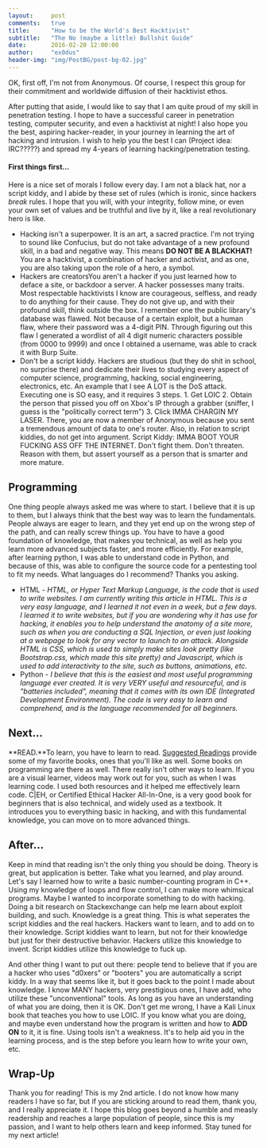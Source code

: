 ```yaml
---
layout:     post
comments:   true
title:      "How to be the World's Best Hacktivist"
subtitle:   "The No (maybe a little) Bullshit Guide"
date:       2016-02-20 12:00:00
author:     "ex0dus"
header-img: "img/PostBG/post-bg-02.jpg"
---
```

OK, first off, I'm not from Anonymous. Of course, I respect this group for their commitment and worldwide diffusion of their hacktivist ethos.

After putting that aside, I would like to say that I am quite proud of my skill in penetration testing. I hope to have a successful career in penetration testing, computer security, and even a hacktivist at night! I also hope you the best, aspiring hacker-reader, in your journey in learning the art of hacking and intrusion. I wish to help you the best I can (Project idea: IRC?????) and spread my 4-years of learning hacking/penetration testing.

#### First things first...

Here is a nice set of morals I follow every day. I am not a black hat, nor a script kiddy, and I abide by these set of rules (which is ironic, since hackers _break_ rules. I hope that you will, with your integrity, follow mine, or even your own set of values and be truthful and live by it, like a real revolutionary hero is like.

*   Hacking isn't a superpower. It is an art, a sacred practice. I'm not trying to sound like Confucius, but do not take advantage of a new profound skill, in a bad and negative way. This means **DO NOT BE A BLACKHAT!** You are a hacktivist, a combination of hacker and activist, and as one, you are also taking upon the role of a hero, a symbol.
*   Hackers are creatorsYou aren't a hacker if you just learned how to deface a site, or backdoor a server. A hacker possesses many traits. Most respectable hacktivists I know are courageous, selfless, and ready to do anything for their cause. They do not give up, and with their profound skill, think outside the box. I remember one the public library's database was flawed. Not because of a certain exploit, but a human flaw, where their password was a 4-digit PIN. Through figuring out this flaw I generated a wordlist of all 4 digit numeric characters possible (from 0000 to 9999) and once I obtained a username, was able to crack it with Burp Suite.
*   Don't be a script kiddy. Hackers are studious (but they do shit in school, no surprise there) and dedicate their lives to studying every aspect of computer science, programming, hacking, social engineering, electronics, etc. An example that I see A LOT is the DoS attack. Executing one is SO easy, and it requires 3 steps. 1\. Get LOIC 2\. Obtain the person that pissed you off on Xbox's IP through a grabber (sniffer, I guess is the "politically correct term") 3\. Click IMMA CHARGIN MY LASER. There, you are now a member of Anonymous because you sent a tremendous amount of data to one's router. Also, in relation to script kiddies, do not get into argument. Script Kiddy: IMMA BOOT YOUR FUCKING ASS OFF THE INTERNET. Don't fight them. Don't threaten. Reason with them, but assert yourself as a person that is smarter and more mature.

## Programming

One thing people always asked me was where to start. I believe that it is up to them, but I always think that the best way was to learn the fundamentals. People always are eager to learn, and they yet end up on the wrong step of the path, and can really screw things up. You have to have a good foundation of knowledge, that makes you technical, as well as help you learn more advanced subjects faster, and more efficiently. For example, after learning python, I was able to understand code in Python, and because of this, was able to configure the source code for a pentesting tool to fit my needs. What languages do I recommend? Thanks you asking.

*   HTML - _HTML, or Hyper Text Markup Language, is the code that is used to write websites. I am currently writing this article in HTML. This is a very easy language, and I learned it not even in a week, but a few days. I learned it to write websites, but if you are wondering why it has use for hacking, it enables you to help understand the anatomy of a site more, such as when you are conducting a SQL Injection, or even just looking at a webpage to look for any vector to launch to an attack. Alongside HTML is CSS, which is used to simply make sites look pretty (like Bootstrap.css, which made this site pretty) and Javascript, which is used to add interactivity to the site, such as buttons, animations, etc._
*   Python - _I believe that this is the easiest and most useful programming language ever created. It is very VERY useful and resourceful, and is "batteries included", meaning that it comes with its own IDE (Integrated Development Environment). The code is very easy to learn and comprehend, and is the language recommended for all beginners._

## Next...

**READ.**To learn, you have to learn to read. [Suggested Readings](texts.html) provide some of my favorite books, ones that you'll like as well. Some books on programming are there as well. There really isn't other ways to learn. If you are a visual learner, videos may work out for you, such as when I was learning code. I used both resources and it helped me effectively learn code.
C|EH, or Certified Ethical Hacker All-In-One, is a very good book for beginners that is also technical, and widely used as a textbook. It introduces you to everything basic in hacking, and with this fundamental knowledge, you can move on to more advanced things.

## After...

Keep in mind that reading isn't the only thing you should be doing. Theory is great, but application is better. Take what you learned, and play around. Let's say I learned how to write a basic number-counting program in C++. Using my knowledge of loops and flow control, I can make more whimsical programs. Maybe I wanted to incorporate something to do with hacking. Doing a bit research on Stackexchange can help me learn about exploit building, and such. Knowledge is a great thing. This is what seperates the script kiddies and the real hackers. Hackers want to learn, and to add on to their knowledge. Script kiddies want to learn, but not for their knowledge but just for their destructive behavior. Hackers utilize this knowledge to invent. Script kiddies utilize this knowledge to fuck up.

And other thing I want to put out there: people tend to believe that if you are a hacker who uses "d0xers" or "booters" you are automatically a script kiddy. In a way that seems like it, but it goes back to the point I made about knowledge. I know MANY hackers, very prestigious ones, I have add, who utilize these "unconventional" tools. As long as you have an understanding of what you are doing, then it is OK. Don't get me wrong, I have a Kali Linux book that teaches you how to use LOIC. If you know what you are doing, and maybe even understand how the program is written and how to **ADD ON** to it, it is fine. Using tools isn't a weakness. It's to help aid you in the learning process, and is the step before you learn how to write your own, etc.

## Wrap-Up

Thank you for reading! This is my 2nd article. I do not know how many readers I have so far, but if you are sticking around to read them, thank you, and I really appreciate it. I hope this blog goes beyond a humble and measly readership and reaches a large population of people, since this is my passion, and I want to help others learn and keep informed. Stay tuned for my next article!
